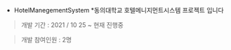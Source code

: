 * HotelManegementSystem
 *동의대학교 호텔메니지먼트시스템 프로젝트 입니다 

> 개발 기간 : 2021 / 10 25 ~ 현재 진행중 

> 개발 참여인원 : 2명 

